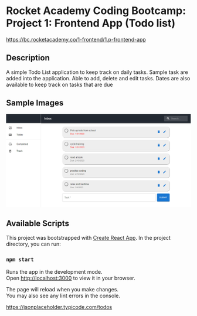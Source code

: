 # Rocket Academy Coding Bootcamp: Project 1: Frontend App (Todo list)

https://bc.rocketacademy.co/1-frontend/1.p-frontend-app

## Description

A simple Todo List application to keep track on daily tasks. Sample task are added into the application.
Able to add, delete and edit tasks. Dates are also available to keep track on tasks that are due

## Sample Images

![alt text](./public/img.png)

## Available Scripts

This project was bootstrapped with [Create React App](https://github.com/facebook/create-react-app). In the project directory, you can run:

### `npm start`

Runs the app in the development mode.\
Open [http://localhost:3000](http://localhost:3000) to view it in your browser.

The page will reload when you make changes.\
You may also see any lint errors in the console.

https://jsonplaceholder.typicode.com/todos
